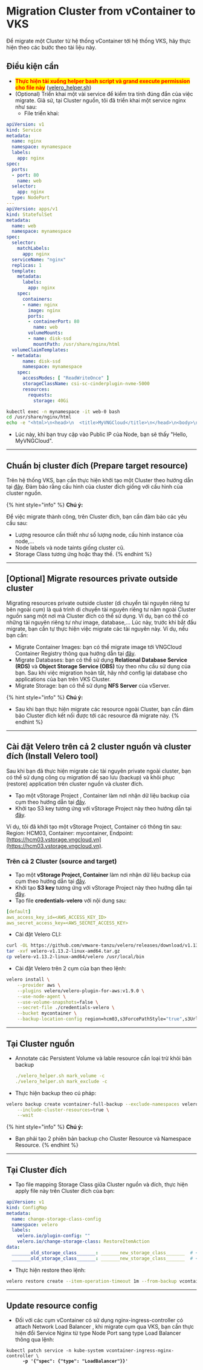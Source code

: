 # Migration Cluster from vContainer to VKS

Để migrate một Cluster từ hệ thống vContainer tới hệ thống VKS, hãy thực hiện theo các bước theo tài liệu này.&#x20;

## Điều kiện cần

* <mark style="color:red;">**Thực hiện tải xuống helper bash script và grand execute permission cho file này**</mark> ([velero\_helper.sh](https://raw.githubusercontent.com/vngcloud/velero/main/velero\_helper.sh))
* (Optional) Triển khai một vài service để kiểm tra tính đúng đắn của việc migrate. Giả sử, tại Cluster nguồn, tôi đã triển khai một service nginx như sau:
  * File triển khai:

```yaml
apiVersion: v1
kind: Service
metadata:
  name: nginx
  namespace: mynamespace
  labels:
    app: nginx
spec:
  ports:
  - port: 80
    name: web
  selector:
    app: nginx
  type: NodePort
---
apiVersion: apps/v1
kind: StatefulSet
metadata:
  name: web
  namespace: mynamespace
spec:
  selector:
    matchLabels:
      app: nginx
  serviceName: "nginx"
  replicas: 1
  template:
    metadata:
      labels:
        app: nginx
    spec:
      containers:
      - name: nginx
        image: nginx
        ports:
        - containerPort: 80
          name: web
        volumeMounts:
        - name: disk-ssd
          mountPath: /usr/share/nginx/html
  volumeClaimTemplates:
  - metadata:
      name: disk-ssd
      namespace: mynamespace
    spec:
      accessModes: [ "ReadWriteOnce" ]
      storageClassName: csi-sc-cinderplugin-nvme-5000
      resources:
        requests:
          storage: 40Gi
```

```bash
kubectl exec -n mynamespace -it web-0 bash
cd /usr/share/nginx/html
echo -e "<html>\n<head>\n  <title>MyVNGCloud</title>\n</head>\n<body>\n  <h1>Hello, MyVNGCloud</h1>\n</body>\n</html>" > index.html
```

* Lúc này, khi bạn truy cập vào Public IP của Node, bạn sẽ thấy "Hello, MyVNGCloud".

***

## Chuẩn bị cluster đích (Prepare target resource)

Trên hệ thống VKS, bạn cần thực hiện khởi tạo một Cluster theo hướng dẫn tại [đây](../clusters/). Đảm bảo rằng cấu hình của cluster đích giống với cấu hình của cluster nguồn.

{% hint style="info" %}
**Chú ý:**

Để việc migrate thành công, trên Cluster đích, bạn cần đảm bảo các yêu cầu sau:

* Lượng resource cần thiết như số lượng node, cấu hình instance của node,...
* Node labels và node taints giống cluster cũ.
* Storage Class tương ứng hoặc thay thế.
{% endhint %}

***

## \[Optional] Migrate resources private outside cluster

Migrating resources private outside cluster (di chuyển tài nguyên riêng tư bên ngoài cụm) là quá trình di chuyển tài nguyên riêng tư nằm ngoài Cluster nguồn sang một nơi mà Cluster đích có thể sử dụng. Ví dụ, bạn có thể có những tài nguyên riêng tư như image, database,... Lúc này, trước khi bắt đầu migrate, bạn cần tự thực hiện việc migrate các tài nguyên này. Ví dụ, nếu bạn cần:

* Migrate Container Images: bạn có thể migrate image tới VNGCloud Container Registry thông qua hướng dẫn tại [đây](../../vcontainer-registry/).
* Migrate Databases: bạn có thể sử dụng **Relational Database Service (RDS)** và **Object Storage Service (OBS)** tùy theo nhu cầu sử dụng của bạn. Sau khi việc migration hoàn tất, hãy nhớ config lại database cho applications của bạn trên VKS Cluster.
* Migrate Storage: bạn có thể sử dụng **NFS Server** của vServer.

{% hint style="info" %}
**Chú ý:**

* Sau khi bạn thực hiện migrate các resource ngoài Cluster, bạn cần đảm bảo Cluster đích kết nối được tới các resource đã migrate này.
{% endhint %}

***

## Cài đặt Velero trên cả 2 cluster nguồn và cluster đích (Install Velero tool)

Sau khi bạn đã thực hiện migrate các tài nguyên private ngoài cluster, bạn có thể sử dụng công cụ migration để sao lưu (backup) và khôi phục (restore) application trên cluster nguồn và cluster đích.

* Tạo một vStorage Project , Container làm nơi nhận dữ liệu backup của cụm theo hướng dẫn tại [đây](../../vstorage/vstorage-hcm03/cac-tinh-nang-cua-vstorage/lam-viec-voi-project/khoi-tao-project.md).
* Khởi tạo S3 key tương ứng với vStorage Project này theo hướng dẫn tại [đây](../../vstorage/vstorage-hcm03/quan-ly-truy-cap/quan-ly-tai-khoan-truy-cap-vstorage/tai-khoan-service-account/khoi-tao-vstorage-credentials/khoi-tao-s3-key.md).

Ví dụ, tôi đã khởi tạo một vStorage Project, Container có thông tin sau: Region: HCM03, Container: mycontainer, Endpoint: [https://hcm03.vstorage.vngcloud.vn](https://hcm03.vstorage.vngcloud.vn).

### Trên cả 2 Cluster (source and target)

* Tạo một **vStorage Project, Container** làm nơi nhận dữ liệu backup của cụm theo hướng dẫn tại [đây](../../vstorage/vstorage-hcm03/cac-tinh-nang-cua-vstorage/lam-viec-voi-project/khoi-tao-project.md).
* Khởi tạo **S3 key** tương ứng với vStorage Project này theo hướng dẫn tại [đây](../../vstorage/vstorage-hcm03/quan-ly-truy-cap/quan-ly-tai-khoan-truy-cap-vstorage/tai-khoan-service-account/khoi-tao-vstorage-credentials/khoi-tao-s3-key.md).
* Tạo file **credentials-velero** với nội dung sau:

```yaml
[default]
aws_access_key_id=<AWS_ACCESS_KEY_ID>
aws_secret_access_key=<AWS_SECRET_ACCESS_KEY>
```

* Cài đặt Velero CLI:

```bash
curl -OL https://github.com/vmware-tanzu/velero/releases/download/v1.13.2/velero-v1.13.2-linux-amd64.tar.gz
tar -xvf velero-v1.13.2-linux-amd64.tar.gz
cp velero-v1.13.2-linux-amd64/velero /usr/local/bin
```

* Cài đặt Velero trên 2 cụm của bạn theo lệnh:

```bash
velero install \
    --provider aws \
    --plugins velero/velero-plugin-for-aws:v1.9.0 \
    --use-node-agent \
    --use-volume-snapshots=false \
    --secret-file ./credentials-velero \
    --bucket mycontainer \
    --backup-location-config region=hcm03,s3ForcePathStyle="true",s3Url=https://hcm03.vstorage.vngcloud.vn
```

***

## Tại Cluster nguồn

*   Annotate các Persistent Volume và lable resource cần loại trừ khỏi bản backup

    ```yaml
    ./velero_helper.sh mark_volume -c
    ./velero_helper.sh mark_exclude -c
    ```
* Thực hiện backup theo cú pháp:

```bash
velero backup create vcontainer-full-backup --exclude-namespaces velero \
    --include-cluster-resources=true \
    --wait
```

{% hint style="info" %}
**Chú ý:**

* Bạn phải tạo 2 phiên bản backup cho Cluster Resource và Namespace Resource.
{% endhint %}

***

## Tại Cluster đích

* Tạo file mapping Storage Class giữa Cluster nguồn và đích, thực hiện apply file này trên Cluster đích của bạn:

```yaml
apiVersion: v1
kind: ConfigMap
metadata:
  name: change-storage-class-config
  namespace: velero
  labels:
    velero.io/plugin-config: ""
    velero.io/change-storage-class: RestoreItemAction
data:
  _______old_storage_class_______: _______new_storage_class_______  # <= Adjust here
  _______old_storage_class_______: _______new_storage_class_______  # <= Adjust here
```

* Thực hiện restore theo lệnh:

```bash
velero restore create --item-operation-timeout 1m --from-backup vcontainer-full-backup
```

***

## Update resource config

* Đối với các cụm vContainer có sử dụng nginx-ingress-controller có attach Network Load Balancer , khi migrate cụm qua VKS, bạn cần thực hiện đổi Service Nginx từ type Node Port sang type Load Balancer thông qua lệnh:&#x20;

<pre class="language-yaml"><code class="lang-yaml">kubectl patch service -n kube-system vcontainer-ingress-nginx-controller \
<strong>      -p '{"spec": {"type": "LoadBalancer"}}'
</strong></code></pre>
